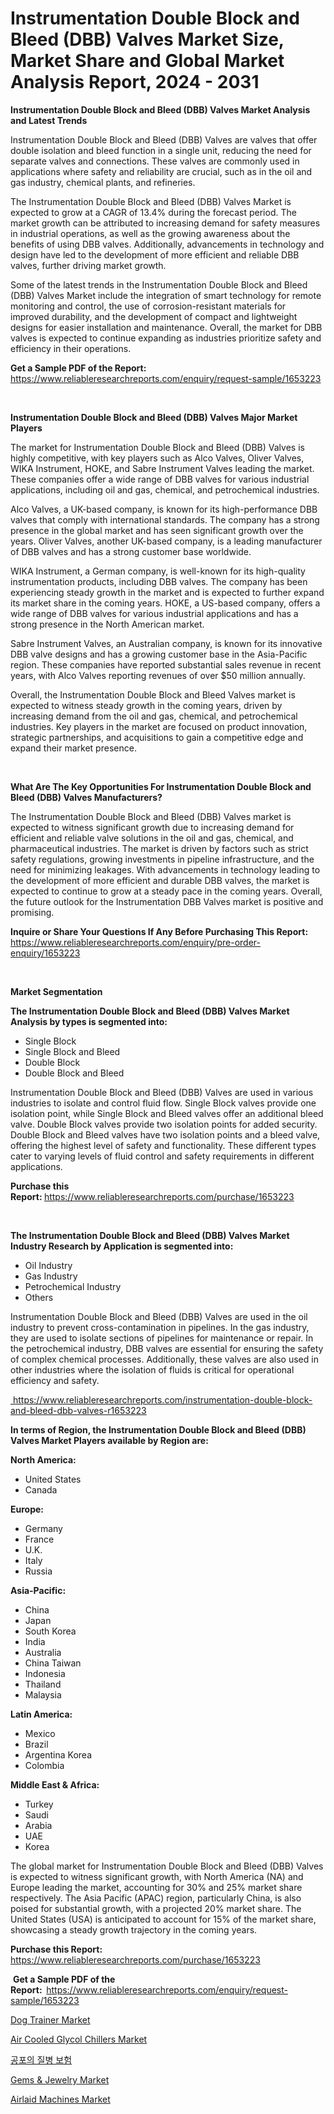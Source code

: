 <p><h1>Instrumentation Double Block and Bleed (DBB) Valves Market Size, Market Share and Global Market Analysis Report, 2024 - 2031</h1></p><p><strong>Instrumentation Double Block and Bleed (DBB) Valves Market Analysis and Latest Trends</strong></p>
<p><p>Instrumentation Double Block and Bleed (DBB) Valves are valves that offer double isolation and bleed function in a single unit, reducing the need for separate valves and connections. These valves are commonly used in applications where safety and reliability are crucial, such as in the oil and gas industry, chemical plants, and refineries.</p><p>The Instrumentation Double Block and Bleed (DBB) Valves Market is expected to grow at a CAGR of 13.4% during the forecast period. The market growth can be attributed to increasing demand for safety measures in industrial operations, as well as the growing awareness about the benefits of using DBB valves. Additionally, advancements in technology and design have led to the development of more efficient and reliable DBB valves, further driving market growth.</p><p>Some of the latest trends in the Instrumentation Double Block and Bleed (DBB) Valves Market include the integration of smart technology for remote monitoring and control, the use of corrosion-resistant materials for improved durability, and the development of compact and lightweight designs for easier installation and maintenance. Overall, the market for DBB valves is expected to continue expanding as industries prioritize safety and efficiency in their operations.</p></p>
<p><strong>Get a Sample PDF of the Report:&nbsp;</strong> <a href="https://www.reliableresearchreports.com/enquiry/request-sample/1653223">https://www.reliableresearchreports.com/enquiry/request-sample/1653223</a></p>
<p>&nbsp;</p>
<p><strong>Instrumentation Double Block and Bleed (DBB) Valves Major Market Players</strong></p>
<p><p>The market for Instrumentation Double Block and Bleed (DBB) Valves is highly competitive, with key players such as Alco Valves, Oliver Valves, WIKA Instrument, HOKE, and Sabre Instrument Valves leading the market. These companies offer a wide range of DBB valves for various industrial applications, including oil and gas, chemical, and petrochemical industries.</p><p>Alco Valves, a UK-based company, is known for its high-performance DBB valves that comply with international standards. The company has a strong presence in the global market and has seen significant growth over the years. Oliver Valves, another UK-based company, is a leading manufacturer of DBB valves and has a strong customer base worldwide.</p><p>WIKA Instrument, a German company, is well-known for its high-quality instrumentation products, including DBB valves. The company has been experiencing steady growth in the market and is expected to further expand its market share in the coming years. HOKE, a US-based company, offers a wide range of DBB valves for various industrial applications and has a strong presence in the North American market.</p><p>Sabre Instrument Valves, an Australian company, is known for its innovative DBB valve designs and has a growing customer base in the Asia-Pacific region. These companies have reported substantial sales revenue in recent years, with Alco Valves reporting revenues of over $50 million annually.</p><p>Overall, the Instrumentation Double Block and Bleed Valves market is expected to witness steady growth in the coming years, driven by increasing demand from the oil and gas, chemical, and petrochemical industries. Key players in the market are focused on product innovation, strategic partnerships, and acquisitions to gain a competitive edge and expand their market presence.</p></p>
<p>&nbsp;</p>
<p><strong>What Are The Key Opportunities For Instrumentation Double Block and Bleed (DBB) Valves Manufacturers?</strong></p>
<p><p>The Instrumentation Double Block and Bleed (DBB) Valves market is expected to witness significant growth due to increasing demand for efficient and reliable valve solutions in the oil and gas, chemical, and pharmaceutical industries. The market is driven by factors such as strict safety regulations, growing investments in pipeline infrastructure, and the need for minimizing leakages. With advancements in technology leading to the development of more efficient and durable DBB valves, the market is expected to continue to grow at a steady pace in the coming years. Overall, the future outlook for the Instrumentation DBB Valves market is positive and promising.</p></p>
<p><strong>Inquire or Share Your Questions If Any Before Purchasing This Report:</strong> <a href="https://www.reliableresearchreports.com/enquiry/pre-order-enquiry/1653223">https://www.reliableresearchreports.com/enquiry/pre-order-enquiry/1653223</a></p>
<p>&nbsp;</p>
<p><strong>Market Segmentation</strong></p>
<p><strong>The Instrumentation Double Block and Bleed (DBB) Valves Market Analysis by types is segmented into:</strong></p>
<p><ul><li>Single Block</li><li>Single Block and Bleed</li><li>Double Block</li><li>Double Block and Bleed</li></ul></p>
<p><p>Instrumentation Double Block and Bleed (DBB) Valves are used in various industries to isolate and control fluid flow. Single Block valves provide one isolation point, while Single Block and Bleed valves offer an additional bleed valve. Double Block valves provide two isolation points for added security. Double Block and Bleed valves have two isolation points and a bleed valve, offering the highest level of safety and functionality. These different types cater to varying levels of fluid control and safety requirements in different applications.</p></p>
<p><strong>Purchase this Report:&nbsp;</strong><a href="https://www.reliableresearchreports.com/purchase/1653223">https://www.reliableresearchreports.com/purchase/1653223</a></p>
<p>&nbsp;</p>
<p><strong>The Instrumentation Double Block and Bleed (DBB) Valves Market Industry Research by Application is segmented into:</strong></p>
<p><ul><li>Oil Industry</li><li>Gas Industry</li><li>Petrochemical Industry</li><li>Others</li></ul></p>
<p><p>Instrumentation Double Block and Bleed (DBB) Valves are used in the oil industry to prevent cross-contamination in pipelines. In the gas industry, they are used to isolate sections of pipelines for maintenance or repair. In the petrochemical industry, DBB valves are essential for ensuring the safety of complex chemical processes. Additionally, these valves are also used in other industries where the isolation of fluids is critical for operational efficiency and safety.</p></p>
<p><a href="https://www.reliableresearchreports.com/instrumentation-double-block-and-bleed-dbb-valves-r1653223">&nbsp;https://www.reliableresearchreports.com/instrumentation-double-block-and-bleed-dbb-valves-r1653223</a></p>
<p><strong>In terms of Region, the Instrumentation Double Block and Bleed (DBB) Valves Market Players available by Region are:</strong></p>
<p>
    <p> <strong> North America: </strong>
        <ul>
            <li>United States</li>
            <li>Canada</li>
        </ul>
        </p> 
    <p> <strong> Europe: </strong>
        <ul>
            <li>Germany</li>
            <li>France</li>
            <li>U.K.</li>
            <li>Italy</li>
            <li>Russia</li>
        </ul>
        </p> 
    <p> <strong> Asia-Pacific: </strong>
        <ul>
            <li>China</li>
            <li>Japan</li>
            <li>South Korea</li>
            <li>India</li>
            <li>Australia</li>
            <li>China Taiwan</li>
            <li>Indonesia</li>
            <li>Thailand</li>
            <li>Malaysia</li>
        </ul>
        </p> 
    <p> <strong> Latin America: </strong>
        <ul>
            <li>Mexico</li>
            <li>Brazil</li>
            <li>Argentina Korea</li>
            <li>Colombia</li>
        </ul>
        </p> 
    <p> <strong> Middle East & Africa: </strong>
        <ul>
            <li>Turkey</li>
            <li>Saudi</li>
            <li>Arabia</li>
            <li>UAE</li>
            <li>Korea</li>
        </ul>
    </p>
    </p>
<p><p>The global market for Instrumentation Double Block and Bleed (DBB) Valves is expected to witness significant growth, with North America (NA) and Europe leading the market, accounting for 30% and 25% market share respectively. The Asia Pacific (APAC) region, particularly China, is also poised for substantial growth, with a projected 20% market share. The United States (USA) is anticipated to account for 15% of the market share, showcasing a steady growth trajectory in the coming years.</p></p>
<p><strong>Purchase this Report: </strong><a href="https://www.reliableresearchreports.com/purchase/1653223">https://www.reliableresearchreports.com/purchase/1653223</a></p>
<p>&nbsp;<strong>Get a Sample PDF of the Report:&nbsp;&nbsp;</strong><a href="https://www.reliableresearchreports.com/enquiry/request-sample/1653223">https://www.reliableresearchreports.com/enquiry/request-sample/1653223</a></p>
<p><strong></strong></p>
<p><p><a href="https://medium.com/@stewart.churchill9078/global-dog-trainer-market-share-and-growth-opportunities-and-market-size-growing-with-a-cagr-of-14-6-cbb59039dbad">Dog Trainer Market</a></p><p><a href="https://github.com/liliskanaya73/Market-Research-Report-List-1/blob/main/air-cooled-glycol-chillers-market.md">Air Cooled Glycol Chillers Market</a></p><p><a href="https://github.com/amuji413411/Market-Research-Report-List-2/blob/main/996620669729.md">공포의 질병 보험</a></p><p><a href="https://medium.com/@natoshajacobsk69/gems-jewelry-market-size-growth-trends-statistics-forecasts-2024-2031-2ebe65f6c62a">Gems & Jewelry Market</a></p><p><a href="https://github.com/kmatchooka/Market-Research-Report-List-1/blob/main/airlaid-machines-market.md">Airlaid Machines Market</a></p></p>